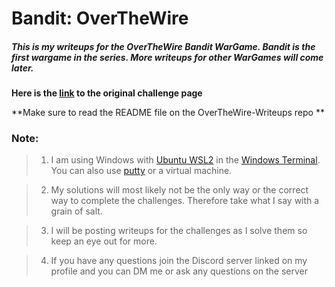 # Bandit: OverTheWire

##### This is my writeups for the OverTheWire Bandit WarGame. Bandit is the first wargame in the series. More writeups for other WarGames will come later.

**Here is the [link](https://overthewire.org/wargames/bandit/) to the original challenge page**

**Make sure to read the README file on the OverTheWire-Writeups repo **

### Note:
>1. I am using Windows with [Ubuntu WSL2](https://ubuntu.com/wsl) in the [Windows Terminal](https://www.microsoft.com/en-us/p/windows-terminal/9n0dx20hk701?activetab=pivot:overviewtab). You can also use [putty](https://putty.org/) or a virtual machine. 

>2. My solutions will most likely not be the only way or the correct way to complete the challenges. Therefore take what I say with a grain of salt. 

>3. I will be posting writeups for the challenges as I solve them so keep an eye out for more. 

>4. If you have any questions join the Discord server linked on my profile and you can DM me or ask any questions on the server
